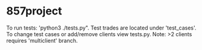 # 857project

To run tests: 'python3 ./tests.py". Test trades are located under 'test_cases'. To change test cases or add/remove clients view tests.py. Note: >2 clients requires 'multiclient' branch.
